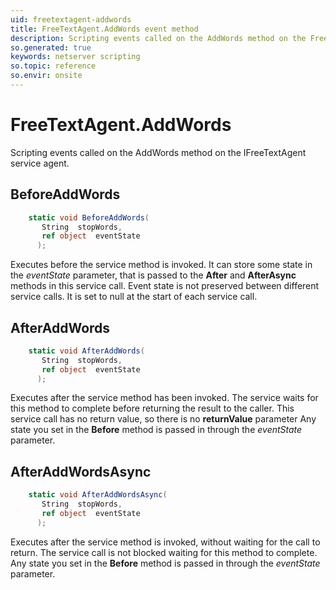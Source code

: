 ```yaml
---
uid: freetextagent-addwords
title: FreeTextAgent.AddWords event method
description: Scripting events called on the AddWords method on the FreeTextAgent service agent.
so.generated: true
keywords: netserver scripting
so.topic: reference
so.envir: onsite
---
```

# FreeTextAgent.AddWords

Scripting events called on the <see cref='M:IFreeTextAgent.AddWords'>AddWords</see> method on the <see cref='IFreeTextAgent'>IFreeTextAgent</see>  service agent.

## BeforeAddWords
```cs
    static void BeforeAddWords(
       String  stopWords,
       ref object  eventState
      );
```
Executes before the service method is invoked.
It can store some state in the *eventState* parameter, that is passed to the **After** and **AfterAsync** methods in this service call.
Event state is not preserved between different service calls. It is set to null at the start of each service call.
## AfterAddWords
```cs
    static void AfterAddWords(
       String  stopWords,
       ref object  eventState
      );
```
Executes after the service method has been invoked. The service waits for this method to complete before returning the result to the caller.
This service call has no return value, so there is no **returnValue** parameter
Any state you set in the **Before** method is passed in through the *eventState* parameter.
## AfterAddWordsAsync
```cs
    static void AfterAddWordsAsync(
       String  stopWords,
       ref object  eventState
      );
```
Executes after the service method is invoked, without waiting for the call to return.
The service call is not blocked waiting for this method to complete.
Any state you set in the **Before** method is passed in through the *eventState* parameter.

